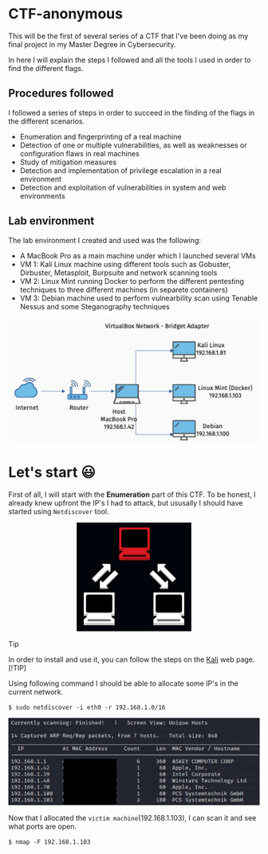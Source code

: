 # CTF-anonymous

This will be the first of several series of a CTF that I've been doing as my final project in my Master Degree in Cybersecurity.

In here I will explain the steps I followed and all the tools I used in order to find the different flags.

## Procedures followed

I followed a series of steps in order to succeed in the finding of the flags in the different scenarios.

- Enumeration and fingerprinting of a real machine
- Detection of one or multiple vulnerabilities, as well as weaknesses or configuration flaws in real machines
- Study of mitigation measures
- Detection and implementation of privilege escalation in a real environment
- Detection and exploitation of vulnerabilities in system and web environments

## Lab environment

The lab environment I created and used was the following:

- A MacBook Pro as a main machine under which I launched several VMs
- VM 1: Kali Linux machine using different tools such as Gobuster, Dirbuster, Metasploit, Burpsuite and network scanning tools
- VM 2: Linux Mint running Docker to perform the different pentesting techniques to three different machines (in separete containers)
- VM 3: Debian machine used to perform vulnearbility scan using Tenable Nessus and some Steganography techniques

<p align="center">
  <img src="imgs/LabEnvironment.png">
</p>

# Let's start 😃

First of all, I will start with the <b>Enumeration</b> part of this CTF.
To be honest, I already knew upfront the IP's I had to attack, but ususally I should have started using ```Netdiscover``` tool.

<p align="center">
  <img src="imgs/NetdiscoverImage.png">
</p>

>[!TIP]
>In order to install and use it, you can follow the steps on the [Kali](https://www.kali.org/tools/netdiscover/) web page.
>[!TIP]

Using following command I should be able to allocate some IP's in the current network.

```linux
$ sudo netdiscover -i eth0 -r 192.168.1.0/16
```

<p align="center">
  <img src="imgs/NetdiscoverOutput.png">
</p>

Now that I allocated the ```victim machine```(192.168.1.103), I can scan it and see what ports are open.
```linux
$ nmap -F 192.168.1.103
```

